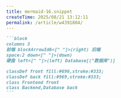 ```yaml
---
title: mermaid-16.snippet
createTime: 2025/08/21 13:12:11
permalink: /article/w4391804/
---
```

````md
```block
columns 3
前端 blockArrowId6<[" "]>(right) 后端
space:2 down<[" "]>(down)
硬盘 left<[" "]>(left) Database[("数据库")]

classDef front fill:#696,stroke:#333;
classDef back fill:#969,stroke:#333;
class Frontend front
class Backend,Database back
```
````
